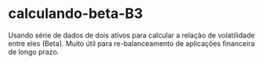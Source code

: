 # calculando-beta-B3
Usando série de dados de dois ativos para calcular a relação de volatilidade entre eles (Beta). Muito útil para re-balanceamento de aplicações financeira de longo prazo.
